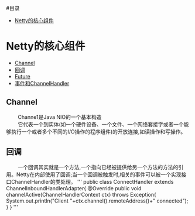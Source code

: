 #目录* [Netty的核心组件](#Netty的核心组件)# Netty的核心组件* [Channel](#Channel)* [回调](#回调)* [Future](#Future)* [事件和ChannelHandler](#事件和ChannelHandler)## Channel&emsp;&emsp; Channe1是Java NIO的一个基本构造</br>&emsp;&emsp; 它代表一个到实体(如一个硬件设备、一个文件、一个网络套接字或者一个能够执行一个或者多个不同的I/O操作的程序组件)的开放连接,如读操作和写操作。## 回调&emsp;&emsp; 一个回调其实就是一个方法,一个指向已经被提供给另一个方法的方法的引用。Netty在内部使用了回调;当一个回调被触发时,相关的事件可以被一个实现接口ChannelHandler的类处理。''' public class ConnectHandler extends ChannelInboundHandlerAdapter{      @Override      public void channelActive(ChannelHandlerContext ctx)              throws Exception{          System.out.println("Client "+ctx.channel().remoteAddress()+" connected");      } } '''